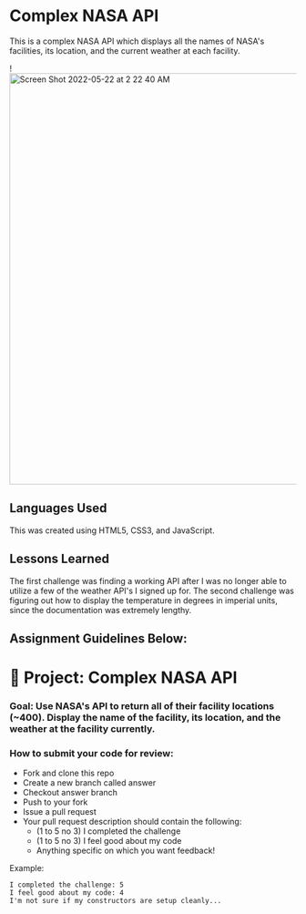# Complex NASA API

This is a complex NASA API which displays all the names of NASA's facilities, its location, and the current weather at each facility. 

! <img width="722" alt="Screen Shot 2022-05-22 at 2 22 40 AM" src="https://user-images.githubusercontent.com/102008028/169682486-cc64a2a7-a314-493f-8161-80990af810f2.png">

## Languages Used 

This was created using HTML5, CSS3, and JavaScript. 

## Lessons Learned 

The first challenge was finding a working API after I was no longer able to utilize a few of the weather API's I signed up for. The second challenge was figuring out how to display the temperature in degrees in imperial units, since the documentation was extremely lengthy.


## Assignment Guidelines Below: 

# 🚀 Project: Complex NASA API

### Goal: Use NASA's API to return all of their facility locations (~400). Display the name of the facility, its location, and the weather at the facility currently. 

### How to submit your code for review:

- Fork and clone this repo
- Create a new branch called answer
- Checkout answer branch
- Push to your fork
- Issue a pull request
- Your pull request description should contain the following:
  - (1 to 5 no 3) I completed the challenge
  - (1 to 5 no 3) I feel good about my code
  - Anything specific on which you want feedback!

Example:
```
I completed the challenge: 5
I feel good about my code: 4
I'm not sure if my constructors are setup cleanly...
```
